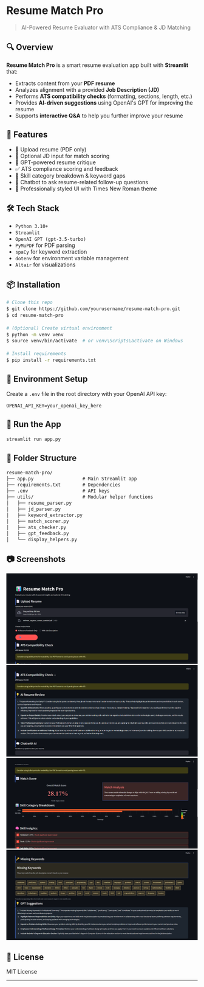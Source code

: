 # Resume Match Pro

> AI-Powered Resume Evaluator with ATS Compliance & JD Matching

## 🔍 Overview
**Resume Match Pro** is a smart resume evaluation app built with **Streamlit** that:
- Extracts content from your **PDF resume**
- Analyzes alignment with a provided **Job Description (JD)**
- Performs **ATS compatibility checks** (formatting, sections, length, etc.)
- Provides **AI-driven suggestions** using OpenAI's GPT for improving the resume
- Supports **interactive Q&A** to help you further improve your resume

## 🚀 Features
- 📄 Upload resume (PDF only)
- 💼 Optional JD input for match scoring
- 🤖 GPT-powered resume critique
- ✅ ATS compliance scoring and feedback
- 🧠 Skill category breakdown & keyword gaps
- 💬 Chatbot to ask resume-related follow-up questions
- 🎨 Professionally styled UI with Times New Roman theme

## 🛠️ Tech Stack
- `Python 3.10+`
- `Streamlit`
- `OpenAI GPT (gpt-3.5-turbo)`
- `PyMuPDF` for PDF parsing
- `spaCy` for keyword extraction
- `dotenv` for environment variable management
- `Altair` for visualizations

## 📦 Installation
```bash
# Clone this repo
$ git clone https://github.com/yourusername/resume-match-pro.git
$ cd resume-match-pro

# (Optional) Create virtual environment
$ python -m venv venv
$ source venv/bin/activate  # or venv\Scripts\activate on Windows

# Install requirements
$ pip install -r requirements.txt
```

## 🔑 Environment Setup
Create a `.env` file in the root directory with your OpenAI API key:
```
OPENAI_API_KEY=your_openai_key_here
```

## 🚦 Run the App
```bash
streamlit run app.py
```

## 📁 Folder Structure
```
resume-match-pro/
├── app.py                  # Main Streamlit app
├── requirements.txt        # Dependencies
├── .env                    # API keys
├── utils/                  # Modular helper functions
│   ├── resume_parser.py
│   ├── jd_parser.py
│   ├── keyword_extractor.py
│   ├── match_scorer.py
│   ├── ats_checker.py
│   ├── gpt_feedback.py
│   └── display_helpers.py
```

## 📷 Screenshots


![demo](pics/1st.png)
![demo](pics/2nd.png)
![demo](pics/3rd.png)
![demo](pics/4th.png)



## 📜 License
MIT License

---

